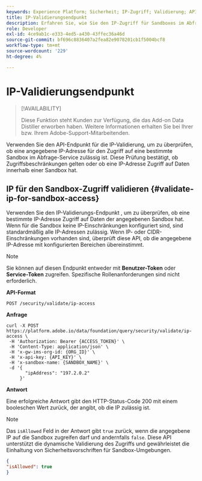 ```yaml
---
keywords: Experience Platform; Sicherheit; IP-Zugriff; Validierung; API-Handbuch; Abfrage-Service; IP-Verifizierung
title: IP-Validierungsendpunkt
description: Erfahren Sie, wie Sie den IP-Zugriff für Sandboxes im Abfrage-Service mithilfe des API-Endpunkts für die IP-Validierung validieren.
role: Developer
exl-id: 4ce9ab1c-e333-4ed5-a430-43ffec36a46d
source-git-commit: bf696c8836407a2fea82e9078201cb1f5004bcf8
workflow-type: tm+mt
source-wordcount: '229'
ht-degree: 4%

---
```


# IP-Validierungsendpunkt

>[!AVAILABILITY]
>
>Diese Funktion steht Kunden zur Verfügung, die das Add-on Data Distiller erworben haben. Weitere Informationen erhalten Sie bei Ihrer bzw. Ihrem Adobe-Support-Mitarbeitenden.

Verwenden Sie den API-Endpunkt für die IP-Validierung, um zu überprüfen, ob eine angegebene IP-Adresse für den Zugriff auf eine bestimmte Sandbox im Abfrage-Service zulässig ist. Diese Prüfung bestätigt, ob Zugriffsbeschränkungen gelten oder ob eine IP-Adresse Zugriff auf Daten innerhalb einer Sandbox hat.

## IP für den Sandbox-Zugriff validieren {#validate-ip-for-sandbox-access}

Verwenden Sie den IP-Validierungs-Endpunkt , um zu überprüfen, ob eine bestimmte IP-Adresse Zugriff auf Daten der angegebenen Sandbox hat. Wenn für die Sandbox keine IP-Einschränkungen konfiguriert sind, sind standardmäßig alle IP-Adressen zulässig. Wenn IP- oder CIDR-Einschränkungen vorhanden sind, überprüft diese API, ob die angegebene IP-Adresse mit konfigurierten Bereichen übereinstimmt.

>[!NOTE]
>
>Sie können auf diesen Endpunkt entweder mit **Benutzer-Token** oder **Service-Token** zugreifen. Spezifische Rollenanforderungen sind nicht erforderlich.

**API-Format**

```http
POST /security/validate/ip-access
```

**Anfrage**

```shell
curl -X POST https://platform.adobe.io/data/foundation/query/security/validate/ip-access \
 -H 'Authorization: Bearer {ACCESS_TOKEN}' \
 -H 'Content-Type: application/json' \
 -H 'x-gw-ims-org-id: {ORG_ID}' \
 -H 'x-api-key: {API_KEY}' \
 -H 'x-sandbox-name: {SANDBOX_NAME}' \
 -d '{
       "ipAddress": "197.2.0.2"
     }'
```

**Antwort**

Eine erfolgreiche Antwort gibt den HTTP-Status-Code 200 mit einem booleschen Wert zurück, der angibt, ob die IP zulässig ist.

>[!NOTE]
>
>Das `isAllowed` Feld in der Antwort gibt `true` zurück, wenn die angegebene IP auf die Sandbox zugreifen darf und andernfalls `false`. Diese API unterstützt die dynamische Validierung des Zugriffs und gewährleistet die Einhaltung von Sicherheitsvorschriften für Sandbox-Umgebungen.

```json
{
"isAllowed": true
}
```
